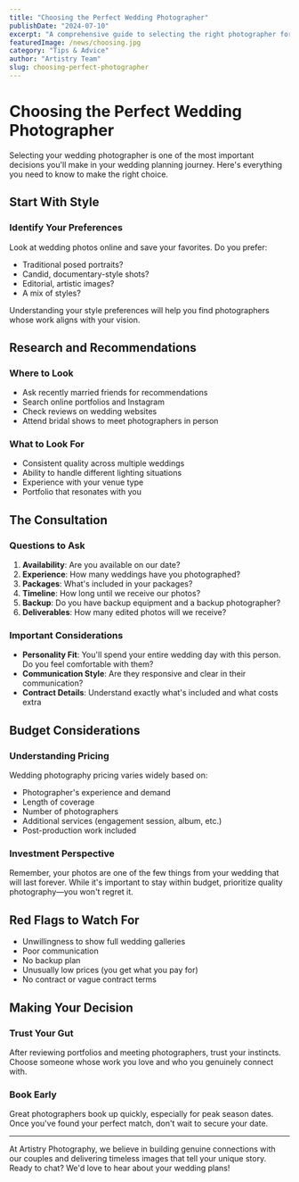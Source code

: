 ```yaml
---
title: "Choosing the Perfect Wedding Photographer"
publishDate: "2024-07-10"
excerpt: "A comprehensive guide to selecting the right photographer for your special day. Learn what questions to ask and what to look for."
featuredImage: /news/choosing.jpg
category: "Tips & Advice"
author: "Artistry Team"
slug: choosing-perfect-photographer
---
```


# Choosing the Perfect Wedding Photographer

Selecting your wedding photographer is one of the most important decisions you'll make in your wedding planning journey. Here's everything you need to know to make the right choice.

## Start With Style

### Identify Your Preferences

Look at wedding photos online and save your favorites. Do you prefer:
- Traditional posed portraits?
- Candid, documentary-style shots?
- Editorial, artistic images?
- A mix of styles?

Understanding your style preferences will help you find photographers whose work aligns with your vision.

## Research and Recommendations

### Where to Look

- Ask recently married friends for recommendations
- Search online portfolios and Instagram
- Check reviews on wedding websites
- Attend bridal shows to meet photographers in person

### What to Look For

- Consistent quality across multiple weddings
- Ability to handle different lighting situations
- Experience with your venue type
- Portfolio that resonates with you

## The Consultation

### Questions to Ask

1. **Availability**: Are you available on our date?
2. **Experience**: How many weddings have you photographed?
3. **Packages**: What's included in your packages?
4. **Timeline**: How long until we receive our photos?
5. **Backup**: Do you have backup equipment and a backup photographer?
6. **Deliverables**: How many edited photos will we receive?

### Important Considerations

- **Personality Fit**: You'll spend your entire wedding day with this person. Do you feel comfortable with them?
- **Communication Style**: Are they responsive and clear in their communication?
- **Contract Details**: Understand exactly what's included and what costs extra

## Budget Considerations

### Understanding Pricing

Wedding photography pricing varies widely based on:
- Photographer's experience and demand
- Length of coverage
- Number of photographers
- Additional services (engagement session, album, etc.)
- Post-production work included

### Investment Perspective

Remember, your photos are one of the few things from your wedding that will last forever. While it's important to stay within budget, prioritize quality photography—you won't regret it.

## Red Flags to Watch For

- Unwillingness to show full wedding galleries
- Poor communication
- No backup plan
- Unusually low prices (you get what you pay for)
- No contract or vague contract terms

## Making Your Decision

### Trust Your Gut

After reviewing portfolios and meeting photographers, trust your instincts. Choose someone whose work you love and who you genuinely connect with.

### Book Early

Great photographers book up quickly, especially for peak season dates. Once you've found your perfect match, don't wait to secure your date.

---

At Artistry Photography, we believe in building genuine connections with our couples and delivering timeless images that tell your unique story. Ready to chat? We'd love to hear about your wedding plans!
